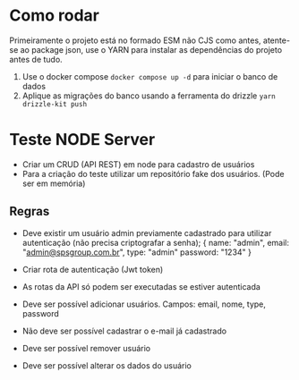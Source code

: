 # Como rodar 

Primeiramente o projeto está no formado ESM não CJS como antes, atente-se ao package json, use o YARN para instalar as dependências do projeto antes de tudo.

1. Use o docker compose `docker compose up -d` para iniciar o banco de dados
2. Aplique as migrações do banco usando a ferramenta do drizzle `yarn drizzle-kit push`

# Teste NODE Server

- Criar um CRUD (API REST) em node para cadastro de usuários
- Para a criação do teste utilizar um repositório fake dos usuários. (Pode ser em memória)

## Regras

- Deve existir um usuário admin previamente cadastrado para utilizar autenticação (não precisa criptografar a senha);
  {
    name: "admin",
    email: "admin@spsgroup.com.br",
    type: "admin"
    password: "1234"
  }

- Criar rota de autenticação (Jwt token)
- As rotas da API só podem ser executadas se estiver autenticada
- Deve ser possível adicionar usuários. Campos: email, nome, type, password
- Não deve ser possível cadastrar o e-mail já cadastrado
- Deve ser possível remover usuário
- Deve ser possível alterar os dados do usuário

